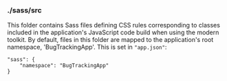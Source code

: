 ### ./sass/src

This folder contains Sass files defining CSS rules corresponding to classes
included in the application's JavaScript code build when using the modern toolkit.
By default, files in this folder are mapped to the application's root namespace, 'BugTrackingApp'.
This is set in `"app.json"`:

    "sass": {
        "namespace": "BugTrackingApp"
    }